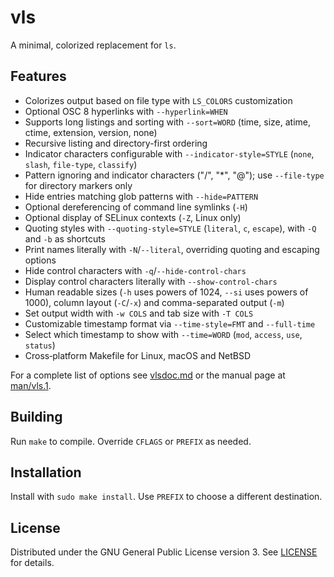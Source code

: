 # vls

A minimal, colorized replacement for `ls`.

## Features
- Colorizes output based on file type with `LS_COLORS` customization
- Optional OSC 8 hyperlinks with `--hyperlink=WHEN`
- Supports long listings and sorting with `--sort=WORD` (time, size, atime,
  ctime, extension, version, none)
- Recursive listing and directory-first ordering
- Indicator characters configurable with `--indicator-style=STYLE`
  (`none`, `slash`, `file-type`, `classify`)
- Pattern ignoring and indicator characters ("/", "*", "@"); use
  `--file-type` for directory markers only
- Hide entries matching glob patterns with `--hide=PATTERN`
- Optional dereferencing of command line symlinks (`-H`)
- Optional display of SELinux contexts (`-Z`, Linux only)
- Quoting styles with `--quoting-style=STYLE` (`literal`, `c`, `escape`),
  with `-Q` and `-b` as shortcuts
- Print names literally with `-N`/`--literal`, overriding quoting and
  escaping options
- Hide control characters with `-q`/`--hide-control-chars`
- Display control characters literally with `--show-control-chars`
- Human readable sizes (`-h` uses powers of 1024, `--si` uses powers of
  1000), column layout (`-C`/`-x`) and comma-separated output (`-m`)
- Set output width with `-w COLS` and tab size with `-T COLS`
- Customizable timestamp format via `--time-style=FMT` and `--full-time`
- Select which timestamp to show with `--time=WORD` (`mod`, `access`,
  `use`, `status`)
- Cross‑platform Makefile for Linux, macOS and NetBSD

For a complete list of options see [vlsdoc.md](./vlsdoc.md) or the manual page
at [man/vls.1](./man/vls.1).

## Building
Run `make` to compile. Override `CFLAGS` or `PREFIX` as needed.

## Installation
Install with `sudo make install`. Use `PREFIX` to choose a different
destination.

## License
Distributed under the GNU General Public License version 3.
See [LICENSE](./LICENSE) for details.
